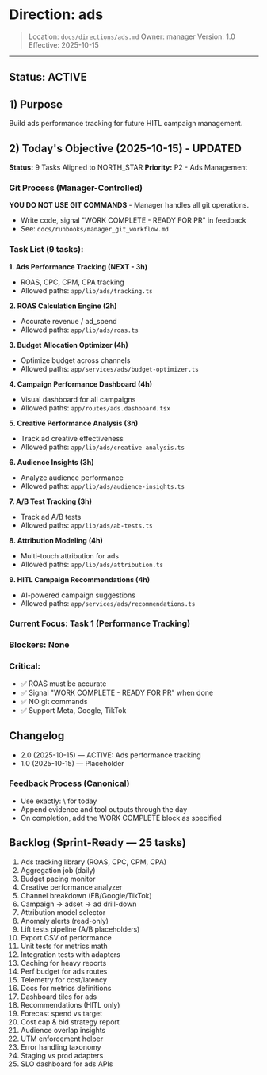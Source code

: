 # Direction: ads

> Location: `docs/directions/ads.md`
> Owner: manager
> Version: 1.0
> Effective: 2025-10-15

---

## Status: ACTIVE

## 1) Purpose
Build ads performance tracking for future HITL campaign management.

## 2) Today's Objective (2025-10-15) - UPDATED

**Status:** 9 Tasks Aligned to NORTH_STAR
**Priority:** P2 - Ads Management

### Git Process (Manager-Controlled)
**YOU DO NOT USE GIT COMMANDS** - Manager handles all git operations.
- Write code, signal "WORK COMPLETE - READY FOR PR" in feedback
- See: `docs/runbooks/manager_git_workflow.md`

### Task List (9 tasks):

**1. Ads Performance Tracking (NEXT - 3h)**
- ROAS, CPC, CPM, CPA tracking
- Allowed paths: `app/lib/ads/tracking.ts`

**2. ROAS Calculation Engine (2h)**
- Accurate revenue / ad_spend
- Allowed paths: `app/lib/ads/roas.ts`

**3. Budget Allocation Optimizer (4h)**
- Optimize budget across channels
- Allowed paths: `app/services/ads/budget-optimizer.ts`

**4. Campaign Performance Dashboard (4h)**
- Visual dashboard for all campaigns
- Allowed paths: `app/routes/ads.dashboard.tsx`

**5. Creative Performance Analysis (3h)**
- Track ad creative effectiveness
- Allowed paths: `app/lib/ads/creative-analysis.ts`

**6. Audience Insights (3h)**
- Analyze audience performance
- Allowed paths: `app/lib/ads/audience-insights.ts`

**7. A/B Test Tracking (3h)**
- Track ad A/B tests
- Allowed paths: `app/lib/ads/ab-tests.ts`

**8. Attribution Modeling (4h)**
- Multi-touch attribution for ads
- Allowed paths: `app/lib/ads/attribution.ts`

**9. HITL Campaign Recommendations (4h)**
- AI-powered campaign suggestions
- Allowed paths: `app/services/ads/recommendations.ts`

### Current Focus: Task 1 (Performance Tracking)

### Blockers: None

### Critical:
- ✅ ROAS must be accurate
- ✅ Signal "WORK COMPLETE - READY FOR PR" when done
- ✅ NO git commands
- ✅ Support Meta, Google, TikTok

## Changelog
* 2.0 (2025-10-15) — ACTIVE: Ads performance tracking
* 1.0 (2025-10-15) — Placeholder

### Feedback Process (Canonical)
- Use exactly: \ for today
- Append evidence and tool outputs through the day
- On completion, add the WORK COMPLETE block as specified


## Backlog (Sprint-Ready — 25 tasks)
1) Ads tracking library (ROAS, CPC, CPM, CPA)
2) Aggregation job (daily)
3) Budget pacing monitor
4) Creative performance analyzer
5) Channel breakdown (FB/Google/TikTok)
6) Campaign → adset → ad drill-down
7) Attribution model selector
8) Anomaly alerts (read-only)
9) Lift tests pipeline (A/B placeholders)
10) Export CSV of performance
11) Unit tests for metrics math
12) Integration tests with adapters
13) Caching for heavy reports
14) Perf budget for ads routes
15) Telemetry for cost/latency
16) Docs for metrics definitions
17) Dashboard tiles for ads
18) Recommendations (HITL only)
19) Forecast spend vs target
20) Cost cap & bid strategy report
21) Audience overlap insights
22) UTM enforcement helper
23) Error handling taxonomy
24) Staging vs prod adapters
25) SLO dashboard for ads APIs
